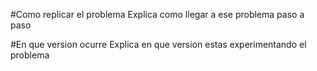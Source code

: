 #Como replicar el problema
Explica como llegar a ese problema paso a paso

#En que version ocurre
Explica en que version estas experimentando el problema
